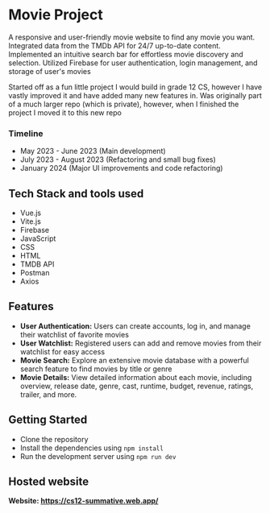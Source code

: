 # Movie Project

A responsive and user-friendly movie website to find any movie you want. Integrated data from the TMDb API for 24/7 up-to-date content. Implemented an intuitive search bar for effortless movie discovery and selection. Utilized Firebase for user authentication, login management, and storage of user's movies

Started off as a fun little project I would build in grade 12 CS, however I have vastly improved it and have added many new features in. 
Was originally part of a much larger repo (which is private), however, when I finished the project I moved it to this new repo

### Timeline 

- May 2023 - June 2023 (Main development) 
- July 2023 - August 2023 (Refactoring and small bug fixes) 
- January 2024 (Major UI improvements and code refactoring)

## Tech Stack and tools used 

- Vue.js 
- Vite.js 
- Firebase 
- JavaScript 
- CSS
- HTML
- TMDB API
- Postman 
- Axios 

## Features

- **User Authentication:** Users can create accounts, log in, and manage their watchlist of favorite movies
- **User Watchlist:** Registered users can add and remove movies from their watchlist for easy access
- **Movie Search:** Explore an extensive movie database with a powerful search feature to find movies by title or genre
- **Movie Details:** View detailed information about each movie, including overview, release date, genre, cast, runtime, budget, revenue, ratings, trailer, and more.

## Getting Started

- Clone the repository
- Install the dependencies using `npm install`
- Run the development server using `npm run dev`

## Hosted website 

**Website: https://cs12-summative.web.app/**
